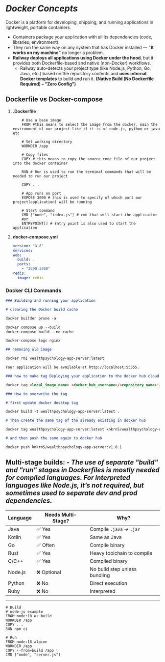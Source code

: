 # **_Docker Concepts_**

Docker is a platform for developing, shipping, and running applications in lightweight, portable containers.

- Containers package your application with all its dependencies (code, libraries, environment).
- They run the same way on any system that has Docker installed — **"It works on my machine"** no longer a problem.
- **Railway deploys all applications using Docker under the hood**, but it provides both Dockerfile-based and native (non-Docker) workflows.
  - Railway auto-detects your project type (like Node.js, Python, Go, Java, etc.) based on the repository contents and **uses internal Docker templates** to build and run it. **(Native Build (No Dockerfile Required) – "Zero Config")**

## **Dockerfile vs Docker-compose**

1. **.Dockerfile**

   ```docker
       # Use a base image
       FROM #this means to select the image from the docker, main the environment of our project like if it is of node.js, python or java etc

       # Set working directory
       WORKDIR /app

       # Copy files
       COPY # this means to copy the source code file of our project into the docker container

       RUN # Run is used to run the terminal commands that will be needed to run our project

       COPY . .

       # App runs on port
       EXPOSE 3000 # this is used to specify of which port our project(application) will be running

       # Start command
       CMD ["node", "index.js"] # cmd that will start the applicaiton
       #or
       ENTRYPOINT[] # Entry point is also used to start the application

   ```

2. **docker-compose.yml**

   ```yml
   version: "3.8"
   services:
   web:
     build: .
     ports:
       - "3000:3000"
   redis:
     image: redis
   ```

### **Docker CLI Commands**

```md
### Building and running your application

# clearing the Docker build cache

docker builder prune -a

docker compose up --build
docker-compose build --no-cache

docker-compose logs nginx

## removing old image

docker rmi wealthpsychology-app-server:latest

Your application will be available at http://localhost:55555.

### how to make tag Deploying your application to the docker hub cloud

docker tag <local_image_name> <docker_hub_username>/<repository_name>:<tag>

### How to overwrite the tag

# first update docker desktop tag

docker build -t wealthpsychology-app-server:latest .

# Then create the same tag of the already existing in docker hub

docker tag wealthpsychology-app-server:latest knkrn5/wealthpsychology-app-server:v1.0.1

# and then push the same again to docker hub

docker push knkrn5/wealthpsychology-app-server:v1.0.1
```

## **Multi-stage builds: -** _The use of separate "build" and "run" stages in Dockerfiles is mostly needed for compiled languages. For interpreted languages like Node.js, it’s not required, but sometimes used to separate dev and prod dependencies._

| Language | Needs Multi-Stage? | Why?                          |
| -------- | ------------------ | ----------------------------- |
| Java     | ✅ Yes             | Compile `.java` → `.jar`      |
| Kotlin   | ✅ Yes             | Same as Java                  |
| Go       | ✅ Often           | Compile binary                |
| Rust     | ✅ Yes             | Heavy toolchain to compile    |
| C/C++    | ✅ Yes             | Compiled binary               |
| Node.js  | ❌ Optional        | No build step unless bundling |
| Python   | ❌ No              | Direct execution              |
| Ruby     | ❌ No              | Interpreted                   |

---

```docker
# Build
# node-js example
FROM node:18 as build
WORKDIR /app
COPY . .
RUN npm ci

# Run
FROM node:18-alpine
WORKDIR /app
COPY --from=build /app .
CMD ["node", "server.js"]

```
